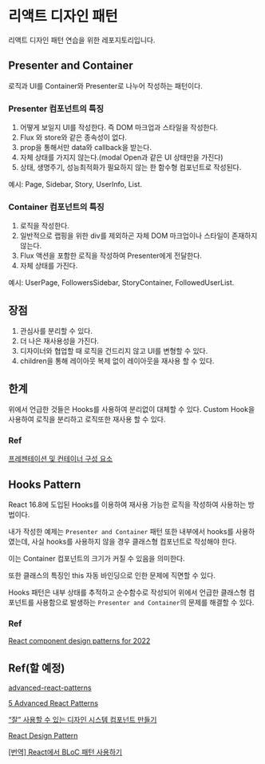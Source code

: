 # 리액트 디자인 패턴

리액트 디자인 패턴 연습을 위한 레포지토리입니다.

## Presenter and Container

로직과 UI를 Container와 Presenter로 나누어 작성하는 패턴이다.

### Presenter 컴포넌트의 특징

1. 어떻게 보일지 UI를 작성한다. 즉 DOM 마크업과 스타일을 작성한다.
2. Flux 와 store와 같은 종속성이 없다.
3. prop을 통해서만 data와 callback을 받는다.
4. 자체 상태를 가지지 않는다.(modal Open과 같은 UI 상태만을 가진다)
5. 상태, 생명주기, 성능최적화가 필요하지 않는 한 함수형 컴포넌트로 작성된다.

예시: Page, Sidebar, Story, UserInfo, List.

### Container 컴포넌트의 특징

1.  로직을 작성한다.
2.  일반적으로 랩핑을 위한 div를 제외하곤 자체 DOM 마크업이나 스타일이 존재하지 않는다.
3.  Flux 액션을 포함한 로직을 작성하여 Presenter에게 전달한다.
4.  자체 상태를 가진다.

예시: UserPage, FollowersSidebar, StoryContainer, FollowedUserList.

## 장점

1. 관심사를 분리할 수 있다.
2. 더 나은 재사용성을 가진다.
3. 디자이너와 협업할 때 로직을 건드리지 않고 UI를 변형할 수 있다.
4. children을 통해 레이아웃 복제 없이 레이아웃을 재사용 할 수 있다.

## 한계

위에서 언급한 것들은 Hooks를 사용하여 분리없이 대체할 수 있다. Custom Hook을 사용하여 로직을 분리하고 로직또한 재사용 할 수 있다.

### Ref

[프레젠테이션 및 컨테이너 구성 요소](https://medium.com/@dan_abramov/smart-and-dumb-components-7ca2f9a7c7d0)

## Hooks Pattern

React 16.8에 도입된 Hooks를 이용하여 재사용 가능한 로직을 작성하여 사용하는 방법이다.

내가 작성한 예제는 `Presenter and Container` 패턴 또한 내부에서 hooks를 사용하였는데, 사실 hooks를 사용하지 않을 경우 클래스형 컴포넌트로 작성해야 한다.

이는 Container 컴포넌트의 크기가 커질 수 있음을 의미한다.

또한 클래스의 특징인 this 자동 바인딩으로 인한 문제에 직면할 수 있다.

Hooks 패턴은 내부 상태를 추적하고 순수함수로 작성되어 위에서 언급한 클래스형 컴포넌트를 사용함으로 발생하는 `Presenter and Container`의 문제를 해결할 수 있다.

### Ref

[React component design patterns for 2022](https://blog.logrocket.com/react-component-design-patterns-2022/)

## Ref(할 예정)

[advanced-react-patterns](https://github.com/alexis-regnaud/advanced-react-patterns)

[5 Advanced React Patterns](https://javascript.plainenglish.io/5-advanced-react-patterns-a6b7624267a6)

[“잘” 사용할 수 있는 디자인 시스템 컴포넌트 만들기](https://team.modusign.co.kr/%EC%9E%98-%EC%82%AC%EC%9A%A9%ED%95%A0-%EC%88%98-%EC%9E%88%EB%8A%94-%EB%94%94%EC%9E%90%EC%9D%B8-%EC%8B%9C%EC%8A%A4%ED%85%9C-%EC%BB%B4%ED%8F%AC%EB%84%8C%ED%8A%B8-%EB%A7%8C%EB%93%A4%EA%B8%B0-7387b40f547a)

[React Design Pattern](https://www.youtube.com/playlist?list=PLEtjGa9VEukOfsH6OSC0VBNbOPiyfOsw0)

[\[번역\] React에서 BLoC 패턴 사용하기](https://github.com/sbyeol3/articles/issues/15)
